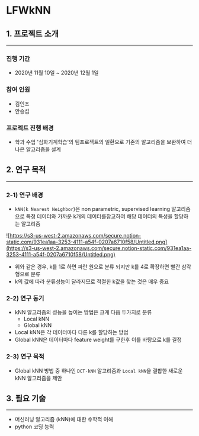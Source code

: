 # LFWkNN

## 1. 프로젝트 소개

---

### 진행 기간

- 2020년 11월 10일 ~ 2020년 12월 1일

### 참여 인원

- 김인조
- 안승섭

### 프로젝트 진행 배경

- 학과 수업 '심화기계학습'의 팀프로젝트의 일환으로 기존의 알고리즘을 보완하여 더 나은 알고리즘을 설계

## 2. 연구 목적

---

### 2-1) 연구 배경

- `kNN(k Nearest Neighbor`)은 non parametric, supervised learning 알고리즘으로 특정 데이터와 가까운 k개의 데이터를참고하여 해당 데이터의 특성을 할당하는 알고리즘

![https://s3-us-west-2.amazonaws.com/secure.notion-static.com/931ea1aa-3253-4111-a54f-0207a6710f58/Untitled.png](https://s3-us-west-2.amazonaws.com/secure.notion-static.com/931ea1aa-3253-4111-a54f-0207a6710f58/Untitled.png)

- 위와 같은 경우, k를 1로 하면 파란 원으로 분류 되지만 k를 4로 확장하면 빨간 삼각형으로 분류
- k의 값에 따라 분류성능이 달라지므로 적절한 k값을 찾는 것은  매우 중요

### 2-2) 연구 동기

- kNN 알고리즘의 성능을 높이는 방법은 크게 다음 두가지로 분류
    - Local kNN
    - Global kNN
- Local kNN은 각 데이터마다 다른 k를 할당하는 방법
- Global kNN은 데이터마다 feature weight를 구한후 이를 바탕으로 k를 결정

### 2-3) 연구 목적

- Global kNN 방법 중 하나인 `DCT-kNN` 알고리즘과 `Local kNN`을 결합한 새로운 kNN 알고리즘을 제안

## 3. 필요 기술

---

- 머신러닝 알고리즘 (kNN)에 대한 수학적 이해
- python 코딩 능력
